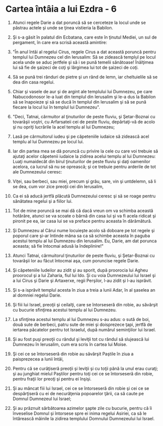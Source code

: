 # Cartea &#238;nt&#226;ia a lui Ezdra - 6

1. Atunci regele Darie a dat poruncă să se cerceteze la locul unde se păstrau actele şi unde se ţinea vistieria la Babilon. 

2. Şi s-a găsit în palatul din Ecbatana, care este în ţinutul Mediei, un sul de pergament, în care era scrisă această amintire: 

3. "În anul întâi al regelui Cirus, regele Cirus a dat această poruncă pentru templul lui Dumnezeu cel din Ierusalim: Să se zidească templul pe locul acela unde se aduc jertfele şi să i se pună temelii sănătoase! Înălţimea lui să fie de şaizeci de coţi şi lărgimea lui tot de şaizeci de coţi. 

4. Să se pună trei rânduri de pietre şi un rând de lemn, iar cheltuielile să se dea din casa regelui. 

5. Chiar şi vasele de aur şi de argint ale templului lui Dumnezeu, pe care Nabucodonosor le-a luat din templul din Ierusalim şi le-a dus la Babilon să se înapoieze şi să se ducă în templul din Ierusalim şi să se pună fiecare la locul lui în templul lui Dumnezeu". 

6. "Deci, Tatnai, cârmuitor al ţinuturilor de peste fluviu, şi Şetar-Boznai cu tovarăşii voştri, cu Arfarsateii cei de peste fluviu, depărtaţi-vă de acolo şi nu opriţi lucrările la acel templu al lui Dumnezeu; 

7. Lasă pe cârmuitorul iudeu şi pe căpeteniile iudaice să zidească acel templu al lui Dumnezeu pe locul lui. 

8. Iar din partea mea se dă poruncă cu privire la cele cu care voi trebuie să ajutaţi acelor căpetenii iudaice la zidirea acelui templu al lui Dumnezeu: Luaţi numaidecât din birul ţinuturilor de peste fluviu şi daţi oamenilor acelora, ca lucrul să nu se oprească; şi ce trebuie pentru arderile de tot ale Dumnezeului ceresc: 

9. Viţei, sau berbeci, sau miei, precum şi grâu, sare, vin şi untdelemn, să li se dea, cum vor zice preoţii cei din Ierusalim, 

10. Ca ei să aducă jertfă plăcută Dumnezeului ceresc şi să se roage pentru sănătatea regelui şi a fiilor lui. 

11. Tot de mine poruncă se mai dă că dacă vreun om va schimba această hotărâre, atunci se va scoate o bârnă din casa lui şi va fi acela ridicat şi pironit pe ea, iar casa lui se va preface pentru aceasta în dărâmătură. 

12. Şi Dumnezeu al Cărui nume locuieşte acolo să doboare pe tot regele şi poporul care şi-ar întinde mâna sa ca să schimbe aceasta în paguba acestui templu al lui Dumnezeu din Ierusalim. Eu, Darie, am dat porunca aceasta; să fie întocmai adusă la îndeplinire!" 

13. Atunci Tatnai, cârmuitorul ţinuturilor de peste fluviu, şi Şetar-Boznai cu tovarăşii lor au făcut întocmai aşa, cum poruncise regele Darie. 

14. Şi căpeteniile Iudeilor au zidit şi au sporit, după proorocia lui Agheu proorocul şi a lui Zaharia, fiul lui Ido. Şi cu voia Dumnezeului lui Israel şi a lui Cirus şi Darie şi Artaxerxe, regii Perşilor, l-au zidit şi l-au isprăvit. 

15. Şi s-a isprăvit templul acesta în ziua a treia a lunii Adar, în al şaselea an al domniei regelui Darie. 

16. Şi fiii lui Israel, preoţii şi ceilalţi, care se întorseseră din robie, au săvârşit cu bucurie sfinţirea acestui templu al lui Dumnezeu. 

17. La sfinţirea acestui templu al lui Dumnezeu s-au adus: o sută de boi, două sute de berbeci, patru sute de miei şi doisprezece ţapi, jertfă de iertarea păcatelor pentru tot Israelul, după numărul seminţiilor lui Israel. 

18. Şi au fost puşi preoţii cu rândul şi leviţii tot cu rândul să slujească lui Dumnezeu în Ierusalim, cum era scris în cartea lui Moise. 

19. Şi cei ce se întorseseră din robie au săvârşit Paştile în ziua a paisprezecea a lunii întâi, 

20. Pentru că se curăţiseră preoţii şi leviţii şi cu toţii până la unul erau curaţi; şi au junghiat mielul Paştilor pentru toţi cei ce se întorseseră din robie, pentru fraţii lor preoţi şi pentru ei înşişi. 

21. Şi au mâncat fiii lui Israel, cei ce se întorseseră din robie şi cei ce se despărţiseră cu ei de necurăţenia popoarelor ţării, ca să caute pe Domnul Dumnezeul lui Israel; 

22. Şi au prăznuit sărbătoarea azimelor şapte zile cu bucurie, pentru că îi înveselise Domnul şi întorsese spre ei inima regelui Asiriei, ca să le întărească mâinile la zidirea templului Domnului Dumnezeului lui Israel. 

